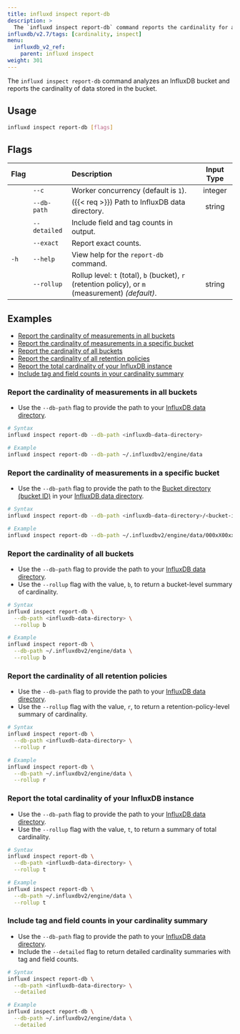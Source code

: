 ```yaml
---
title: influxd inspect report-db
description: >
  The `influxd inspect report-db` command reports the cardinality for an InfluxDB bucket.
influxdb/v2.7/tags: [cardinality, inspect]
menu:
  influxdb_v2_ref:
    parent: influxd inspect
weight: 301
---
```


The `influxd inspect report-db` command analyzes an InfluxDB bucket and reports the cardinality of data stored in the bucket.

## Usage
```sh
influxd inspect report-db [flags]
```

## Flags
| Flag |              | Description                                                                                        | Input Type |
| :--- | :----------- | :------------------------------------------------------------------------------------------------- | :--------: |
|      | `--c`        | Worker concurrency (default is `1`).                                                               |  integer   |
|      | `--db-path`  | ({{< req >}}) Path to InfluxDB data directory.                                                     |   string   |
|      | `--detailed` | Include field and tag counts in output.                                                            |            |
|      | `--exact`    | Report exact counts.                                                                               |            |
| `-h` | `--help`     | View help for the `report-db` command.                                                             |            |
|      | `--rollup`   | Rollup level: `t` (total), `b` (bucket), `r` (retention policy), or `m` (measurement) _(default)_. |   string   |

## Examples

- [Report the cardinality of measurements in all buckets](#report-the-cardinality-of-measurements-in-all-buckets)
- [Report the cardinality of measurements in a specific bucket](#report-the-cardinality-of-measurements-in-a-specific-bucket)
- [Report the cardinality of all buckets](#report-the-cardinality-of-all-buckets)
- [Report the cardinality of all retention policies](#report-the-cardinality-of-all-retention-policies)
- [Report the total cardinality of your InfluxDB instance](#report-the-total-cardinality-of-your-influxdb-instance)
- [Include tag and field counts in your cardinality summary](#include-tag-and-field-counts-in-your-cardinality-summary)

### Report the cardinality of measurements in all buckets

- Use the `--db-path` flag to provide the path to your
[InfluxDB data directory](/influxdb/v2/reference/internals/file-system-layout/#tsm-directories-and-files-layout).

```sh
# Syntax
influxd inspect report-db --db-path <influxdb-data-directory>

# Example
influxd inspect report-db --db-path ~/.influxdbv2/engine/data
```

### Report the cardinality of measurements in a specific bucket

- Use the `--db-path` flag to provide the path to the
[Bucket directory (bucket ID)](/influxdb/v2/reference/internals/file-system-layout/#tsm-directories-and-files-layout)
in your [InfluxDB data directory](/influxdb/v2/reference/internals/file-system-layout/#tsm-directories-and-files-layout).

```sh
# Syntax
influxd inspect report-db --db-path <influxdb-data-directory>/<bucket-id>

# Example
influxd inspect report-db --db-path ~/.influxdbv2/engine/data/000xX00xxXx000x0
```

### Report the cardinality of all buckets

- Use the `--db-path` flag to provide the path to your
[InfluxDB data directory](/influxdb/v2/reference/internals/file-system-layout/#tsm-directories-and-files-layout).
- Use the `--rollup` flag with the value, `b`, to return a bucket-level summary of cardinality.

```sh
# Syntax
influxd inspect report-db \
  --db-path <influxdb-data-directory> \
  --rollup b

# Example
influxd inspect report-db \
  --db-path ~/.influxdbv2/engine/data \
  --rollup b
```

### Report the cardinality of all retention policies

- Use the `--db-path` flag to provide the path to your
[InfluxDB data directory](/influxdb/v2/reference/internals/file-system-layout/#tsm-directories-and-files-layout).
- Use the `--rollup` flag with the value, `r`, to return a retention-policy-level summary of cardinality.

```sh
# Syntax
influxd inspect report-db \
  --db-path <influxdb-data-directory> \
  --rollup r

# Example
influxd inspect report-db \
  --db-path ~/.influxdbv2/engine/data \
  --rollup r
```

### Report the total cardinality of your InfluxDB instance

- Use the `--db-path` flag to provide the path to your
[InfluxDB data directory](/influxdb/v2/reference/internals/file-system-layout/#tsm-directories-and-files-layout).
- Use the `--rollup` flag with the value, `t`, to return a summary of total cardinality.

```sh
# Syntax
influxd inspect report-db \
  --db-path <influxdb-data-directory> \
  --rollup t

# Example
influxd inspect report-db \
  --db-path ~/.influxdbv2/engine/data \
  --rollup t
```

### Include tag and field counts in your cardinality summary

- Use the `--db-path` flag to provide the path to your
[InfluxDB data directory](/influxdb/v2/reference/internals/file-system-layout/#tsm-directories-and-files-layout).
- Include the `--detailed` flag to return detailed cardinality summaries with tag and field counts.

```sh
# Syntax
influxd inspect report-db \
  --db-path <influxdb-data-directory> \
  --detailed

# Example
influxd inspect report-db \
  --db-path ~/.influxdbv2/engine/data \
  --detailed
```
